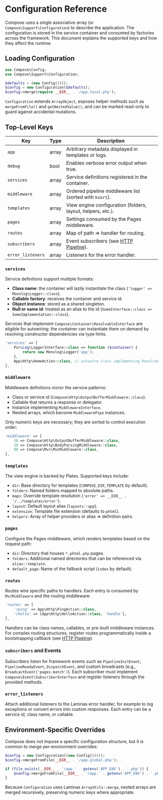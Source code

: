 # Configuration Reference

Compose uses a single associative array (or `Compose\Support\Configuration`) to describe the application. The configuration is stored in the service container and consumed by factories across the framework. This document explains the supported keys and how they affect the runtime.

## Loading Configuration

```php
use Compose\Config;
use Compose\Support\Configuration;

$defaults = (new Config())();
$config = new Configuration($defaults);
$config->merge(require __DIR__ . '/app.local.php');
```

`Configuration` extends `ArrayObject`, exposes helper methods such as `mergeFromFile()` and `getNestedValue()`, and can be marked read-only to guard against accidental mutations.

## Top-Level Keys

| Key | Type | Description |
| --- | --- | --- |
| `app` | array | Arbitrary metadata displayed in templates or logs. |
| `debug` | bool | Enables verbose error output when true. |
| `services` | array | Service definitions registered in the container. |
| `middleware` | array | Ordered pipeline middleware list (sorted with `ksort`). |
| `templates` | array | View engine configuration (folders, layout, helpers, etc.). |
| `pages` | array | Settings consumed by the Pages middleware. |
| `routes` | array | Map of path => handler for routing. |
| `subscribers` | array | Event subscribers (see [HTTP Pipeline](http-pipeline.md)). |
| `error_listeners` | array | Listeners for the error handler. |

### `services`

Service definitions support multiple formats:

- **Class name**: the container will lazily instantiate the class (`'logger' => Monolog\Logger::class`).
- **Callable factory**: receives the container and service id.
- **Object instance**: stored as a shared singleton.
- **Null or same id**: treated as an alias to the id (`SomeInterface::class => SomeImplementation::class`).

Services that implement `Compose\Container\ResolvableInterface` are eligible for autowiring: the container can instantiate them on demand by resolving constructor dependencies via type hints.

```php
'services' => [
    Psr\Log\LoggerInterface::class => function ($container) {
        return new Monolog\Logger('app');
    },
    App\Http\HomeAction::class, // autowire class implementing ResolvableInterface
],
```

### `middleware`

Middleware definitions mirror the service patterns:

- Class or service id (`Compose\Http\OutputBufferMiddleware::class`).
- Callable that returns a response or delegator.
- Instance implementing `MiddlewareInterface`.
- Nested arrays, which become `MiddlewarePipe` instances.

Only numeric keys are necessary; they are sorted to control execution order:

```php
'middleware' => [
    10 => Compose\Http\OutputBufferMiddleware::class,
    20 => Compose\Http\BodyParsingMiddleware::class,
    90 => Compose\Mvc\MvcMiddleware::class,
],
```

### `templates`

The view engine is backed by Plates. Supported keys include:

- `dir`: Base directory for templates (`COMPOSE_DIR_TEMPLATE` by default).
- `folders`: Named folders mapped to absolute paths.
- `maps`: Override template resolution (`'error' => __DIR__ . '/../templates/error'`).
- `layout`: Default layout alias (`layouts::app`).
- `extension`: Template file extension (defaults to `phtml`).
- `helpers`: Array of helper providers or alias => definition pairs.

### `pages`

Configure the Pages middleware, which renders templates based on the request path:

- `dir`: Directory that houses `*.phtml.php` pages.
- `folders`: Additional named directories that can be referenced via `alias::template`.
- `default_page`: Name of the fallback script (`index` by default).

### `routes`

Routes wire specific paths to handlers. Each entry is consumed by `MvcMiddleware` and the routing middleware:

```php
'routes' => [
    '/ping' => App\Http\PingAction::class,
    '/hello' => [App\Http\HelloAction::class, 'handle'],
],
```

Handlers can be class names, callables, or pre-built middleware instances. For complex routing structures, register routes programmatically inside a bootstrapping callback (see [HTTP Pipeline](http-pipeline.md#customizing-the-pipeline)).

### `subscribers` and Events

Subscribers listen for framework events such as `PipelineInitEvent`, `PipelineReadyEvent`, `DispatchEvent`, and custom broadcasts (e.g., `BroadcastEvent('pages.match')`). Each subscriber must implement `Compose\Event\SubscriberInterface` and register listeners through the provided methods.

### `error_listeners`

Attach additional listeners to the Laminas error handler, for example to log exceptions or convert errors into custom responses. Each entry can be a service id, class name, or callable.

## Environment-Specific Overrides

Compose does not impose a specific configuration structure, but it is common to merge per-environment overrides:

```php
$config = new Configuration((new Config())());
$config->mergeFromFile(__DIR__ . '/app.global.php');

if (file_exists(__DIR__ . '/app.' . getenv('APP_ENV') . '.php')) {
    $config->mergeFromFile(__DIR__ . '/app.' . getenv('APP_ENV') . '.php');
}
```

Because `Configuration` uses Laminas `ArrayUtils::merge`, nested arrays are merged recursively, preserving numeric keys where appropriate.
